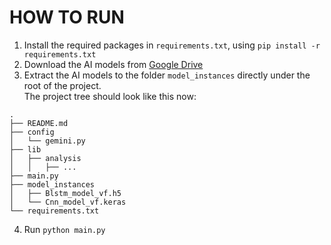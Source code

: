 # HOW TO RUN

1. Install the required packages in `requirements.txt`, using `pip install -r requirements.txt`
2. Download the AI models from [Google Drive](https://drive.google.com/drive/folders/1mWHrCmWuCyjJ9Dat3zD2FutL4G3UG9-6?usp=sharing)
3. Extract the AI models to the folder `model_instances` directly under the root of the project.  
The project tree should look like this now:  
```
.  
├── README.md  
├── config  
│   └── gemini.py  
├── lib  
│   ├── analysis  
│   │   ├── ...  
├── main.py  
├── model_instances  
│   ├── Blstm_model_vf.h5  
│   └── Cnn_model_vf.keras  
└── requirements.txt  
```
4. Run `python main.py`
